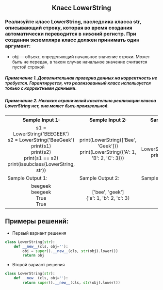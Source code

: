 <h2 style="text-align:center">Класс LowerString</h2>

### Реализуйте класс LowerString, наследника класса str, описывающий строку, которая во время создания автоматически переводится в нижний регистр. При создании экземпляра класс должен принимать один аргумент:
* obj — объект, определяющий начальное значение строки. Может быть не передан, в таком случае начальное значение считается пустой строкой
##### Примечание 1. Дополнительная проверка данных на корректность не требуется. Гарантируется, что реализованный класс используется только с корректными данными.
##### Примечание 2. Никаких ограничений касательно реализации класса LowerString нет, она может быть произвольной.

<table align="center">
  <tbody>
    <tr>
      <th>Sample Input 1: </th>
      <th>Sample Input 2: </th>
      <th>Sample Input 3: </th>
    </tr>
    <tr>
      <td align="center">s1 = LowerString('BEEGEEK')<br>
                          s2 = LowerString('BeeGeek')<br>
                          print(s1)<br>
                          print(s2)<br>
                          print(s1 == s2)<br>
                          print(issubclass(LowerString, str))<br></td>
      <td align="center">print(LowerString(['Bee', 'Geek']))<br>
                          print(LowerString({'A': 1, 'B': 2, 'C': 3}))<br></td>
      <td align="center">s = LowerString('BeeGeek')<br>
                          print(s[0], s[3])<br></td>
    </tr>
    <tr>
      <td>Sample Output 1:</td>
      <td>Sample Output 2:</td>
      <td>Sample Output 3:</td>
      </tr>
    <tr>
      <td align="center">
                        beegeek<br>
                        beegeek<br>
                        True<br>
                        True<br>
      </td>
      <td align="center">
                        ['bee', 'geek']<br>
                        {'a': 1, 'b': 2, 'c': 3}<br>
      </td>
      <td align="center">
                        b g<br>
      </td>
    </tr>
  </tbody>
</table>



## Примеры решений:
* Первый вариант решения
```python
class LowerString(str):
    def __new__(cls, obj=''):
        obj = super().__new__(cls, str(obj).lower())
        return obj
```
* Второй вариант решения

```python
class LowerString(str):
    def __new__(cls, obj=''):
        return super().__new__(cls, str(obj).lower())
```


